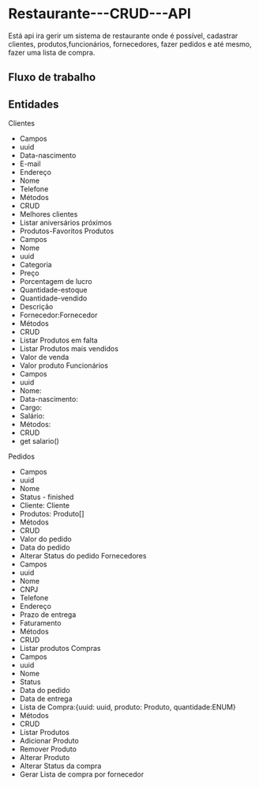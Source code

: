 # Restaurante---CRUD---API

Está api ira gerir um sistema de restaurante onde é possível, cadastrar clientes, produtos,funcionários, fornecedores, fazer pedidos e até mesmo, fazer uma lista de compra.

## Fluxo de trabalho


  
## Entidades

Clientes
  - Campos
  - uuid
  - Data-nascimento
  - E-mail
  - Endereço
  - Nome
  - Telefone
  - Métodos
  - CRUD
  - Melhores clientes
  - Listar aniversários próximos
  - Produtos-Favoritos
Produtos
  - Campos
  - Nome
  - uuid
  - Categoria
  - Preço
  - Porcentagem de lucro
  - Quantidade-estoque
  - Quantidade-vendido
  - Descrição
  - Fornecedor:Fornecedor
  - Métodos
  - CRUD
  - Listar Produtos em falta
  - Listar Produtos mais vendidos
  - Valor de venda
  - Valor produto
Funcionários
  - Campos
  - uuid
  - Nome: 
  - Data-nascimento:
  - Cargo:
  - Salário:
  - Métodos:
  - CRUD
  - get salario()

Pedidos
  - Campos
  - uuid
  - Nome
  - Status - finished
  - Cliente: Cliente
  - Produtos: Produto[]
  - Métodos
  - CRUD
  - Valor do pedido
  - Data do pedido
  - Alterar Status do pedido
Fornecedores
  - Campos
  - uuid
  - Nome
  - CNPJ
  - Telefone
  - Endereço
  - Prazo de entrega
  - Faturamento
  - Métodos
  - CRUD
  - Listar produtos
Compras
  - Campos
  - uuid
  - Nome
  - Status
  - Data do pedido
  - Data de entrega
  - Lista de Compra:{uuid: uuid, produto: Produto, quantidade:ENUM} 
  - Métodos
  - CRUD
  - Listar Produtos
  - Adicionar Produto
  - Remover Produto
  - Alterar Produto
  - Alterar Status da compra
  - Gerar Lista de compra por fornecedor